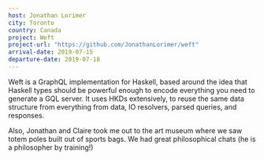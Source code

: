 ```yaml
---
host: Jonathan Lorimer
city: Toronto
country: Canada
project: Weft
project-url: "https://github.com/JonathanLorimer/weft"
arrival-date: 2019-07-15
departure-date: 2019-07-18
---
```


Weft is a GraphQL implementation for Haskell, based around the idea that Haskell
types should be powerful enough to encode everything you need to generate a GQL
server. It uses HKDs extensively, to reuse the same data structure from
everything from data, IO resolvers, parsed queries, and responses.

Also, Jonathan and Claire took me out to the art museum where we saw totem poles
built out of sports bags. We had great philosophical chats (he is a philosopher
by training!)

